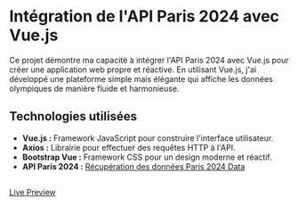 # Intégration de l'API Paris 2024 avec Vue.js

Ce projet démontre ma capacité à intégrer l'API Paris 2024 avec Vue.js pour créer une application web propre et réactive. 
En utilisant Vue.js, j'ai développé une plateforme simple mais élégante qui affiche les données olympiques de manière fluide et harmonieuse.


## Technologies utilisées

- **Vue.js :** Framework JavaScript pour construire l'interface utilisateur.
- **Axios :** Librairie pour effectuer des requêtes HTTP à l'API.
- **Bootstrap Vue :** Framework CSS pour un design moderne et réactif.
- **API Paris 2024 :** [Récupération des données Paris 2024 Data](https://data.paris2024.org/)

##
[Live Preview](https://mhss-paris2024.netlify.app/)
